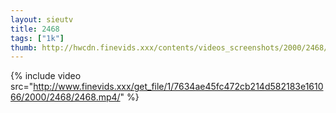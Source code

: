 ```yaml
--- 
layout: sieutv
title: 2468
tags: ["1k"]
thumb: http://hwcdn.finevids.xxx/contents/videos_screenshots/2000/2468/preview.mp4.jpg
---
```

{% include video src="http://www.finevids.xxx/get_file/1/7634ae45fc472cb214d582183e161066/2000/2468/2468.mp4/" %} 
